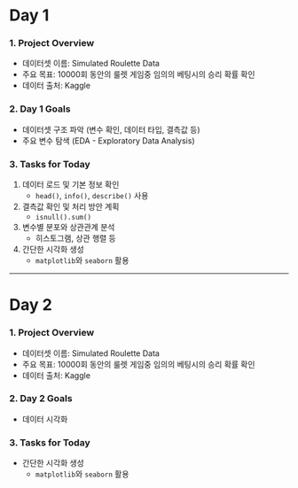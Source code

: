 # Day 1

### 1. Project Overview
- 데이터셋 이름: Simulated Roulette Data
- 주요 목표: 10000회 동안의 룰렛 게임중 임의의 베팅시의 승리 확률 확인
- 데이터 출처: Kaggle

### 2. Day 1 Goals
- 데이터셋 구조 파악 (변수 확인, 데이터 타입, 결측값 등)
- 주요 변수 탐색 (EDA - Exploratory Data Analysis)

### 3. Tasks for Today
1. 데이터 로드 및 기본 정보 확인
    - `head()`, `info()`, `describe()` 사용
2. 결측값 확인 및 처리 방안 계획
    - `isnull().sum()`
3. 변수별 분포와 상관관계 분석
    - 히스토그램, 상관 행렬 등
4. 간단한 시각화 생성
    - `matplotlib`와 `seaborn` 활용

---

# Day 2

### 1. Project Overview
- 데이터셋 이름: Simulated Roulette Data
- 주요 목표: 10000회 동안의 룰렛 게임중 임의의 베팅시의 승리 확률 확인
- 데이터 출처: Kaggle

### 2. Day 2 Goals
- 데이터 시각화

### 3. Tasks for Today
- 간단한 시각화 생성
    - `matplotlib`와 `seaborn` 활용